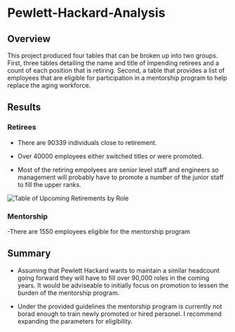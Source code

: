 # Pewlett-Hackard-Analysis

## Overview

This project produced four tables that can be broken up into two groups.
First, three tables detailing the name and title of impending retirees and a count of each position that is retiring.
Second, a table that provides a list of employees that are eligible for participation in a mentorship program to help replace the aging workforce.

## Results

### Retirees
	
- There are 90339 individuals close to retirement.

- Over 40000 employees either switched titles or were promoted.

- Most of the retiring empolyees are senior level staff and engineers so management will probably have to promote a number of the junior staff to fill the upper ranks.

![Table of Upcoming Retirements by Role](https://user-images.githubusercontent.com/90660790/140636962-b77f1d95-f085-48e3-9b28-6d832d1f7343.PNG)

### Mentorship

-There are 1550 employees eligible for the mentorship program


## Summary

 - Assuming that Pewlett Hackard wants to maintain a similar headcount going forward they will have to fill over 90,000 roles in the coming years. It would be adviseable to initially focus on promotion to lessen the burden of the mentorship program.

- Under the provided guidelines the mentorship program is currently not borad enough to train newly promoted or hired personel. I recommend expanding the parameters for eligibility.
